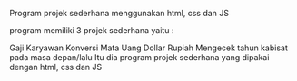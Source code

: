 Program projek sederhana menggunakan html, css dan JS

program memiliki 3 projek sederhana yaitu :

Gaji Karyawan
Konversi Mata Uang Dollar Rupiah
Mengecek tahun kabisat pada masa depan/lalu
Itu dia program projek sederhana yang dipakai dengan html, css dan JS

